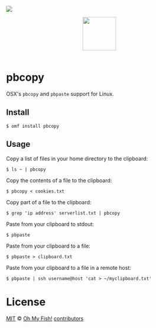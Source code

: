![][license-badge]

<div align="center">
  <a href="http://github.com/oh-my-fish/oh-my-fish">
  <img width=90px  src="https://cloud.githubusercontent.com/assets/8317250/8510172/f006f0a4-230f-11e5-98b6-5c2e3c87088f.png">
  </a>
</div>
<br>

# pbcopy

OSX's `pbcopy` and `pbpaste` support for Linux.

## Install

```fish
$ omf install pbcopy
```

## Usage

Copy a list of files in your home directory to the clipboard:
```fish
$ ls ~ | pbcopy
```

Copy the contents of a file to the clipboard:
```fish
$ pbcopy < cookies.txt
```

Copy part of a file to the clipboard:
```fish
$ grep 'ip address' serverlist.txt | pbcopy
```

Paste from your clipboard to stdout:
```fish
$ pbpaste
```

Paste from your clipboard to a file:
```fish
$ pbpaste > clipboard.txt
```

Paste from your clipboard to a file in a remote host:
```fish
$ pbpaste | ssh username@host 'cat > ~/myclipboard.txt'
```

# License

[MIT][mit] © [Oh My Fish!][author] [contributors][contributors]


[mit]:            http://opensource.org/licenses/MIT
[author]:         http://github.com/oh-my-fish
[contributors]:   https://github.com/oh-my-fish/plugin-pbcopy/graphs/contributors
[omf-link]:       https://www.github.com/oh-my-fish/oh-my-fish

[license-badge]:  https://img.shields.io/badge/license-MIT-007EC7.svg?style=flat-square
